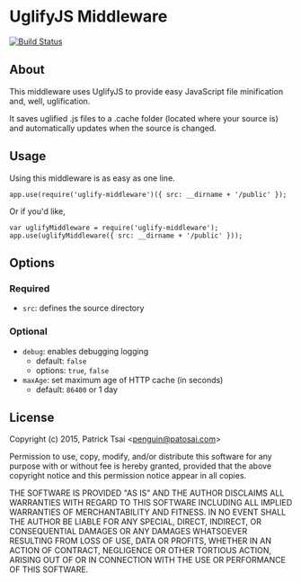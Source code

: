 # UglifyJS Middleware #
[![Build Status](https://travis-ci.org/patosai/uglify-middleware.svg)](https://travis-ci.org/patosai/uglify-middleware)

## About ##
This middleware uses UglifyJS to provide easy JavaScript file minification and, well, uglification.

It saves uglified .js files to a .cache folder (located where your source is) and automatically updates when the source is changed.

## Usage ##
Using this middleware is as easy as one line.

    app.use(require('uglify-middleware')({ src: __dirname + '/public' });

Or if you'd like,

    var uglifyMiddleware = require('uglify-middleware');
    app.use(uglifyMiddleware({ src: __dirname + '/public' }));

## Options ##

### Required ###
  * `src`: defines the source directory

### Optional ###
  * `debug`: enables debugging logging
    * default: `false`
    * options: `true`, `false`
  * `maxAge`: set maximum age of HTTP cache (in seconds)
    * default: `86400` or 1 day

## License ##

Copyright (c) 2015, Patrick Tsai &lt;penguin@patosai.com&gt;

Permission to use, copy, modify, and/or distribute this software for any purpose with or without fee is hereby granted, provided that the above copyright notice and this permission notice appear in all copies.

THE SOFTWARE IS PROVIDED "AS IS" AND THE AUTHOR DISCLAIMS ALL WARRANTIES WITH REGARD TO THIS SOFTWARE INCLUDING ALL IMPLIED WARRANTIES OF MERCHANTABILITY AND FITNESS. IN NO EVENT SHALL THE AUTHOR BE LIABLE FOR ANY SPECIAL, DIRECT, INDIRECT, OR CONSEQUENTIAL DAMAGES OR ANY DAMAGES WHATSOEVER RESULTING FROM LOSS OF USE, DATA OR PROFITS, WHETHER IN AN ACTION OF CONTRACT, NEGLIGENCE OR OTHER TORTIOUS ACTION, ARISING OUT OF OR IN CONNECTION WITH THE USE OR PERFORMANCE OF THIS SOFTWARE.
